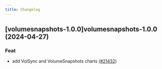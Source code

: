 ```yaml
---
title: Changelog
---
```




## [volumesnapshots-1.0.0]volumesnapshots-1.0.0 (2024-04-27)

### Feat



- add VolSync and VolumeSnapshots charts ([#21432](https://github.com/truecharts/charts/issues/21432))